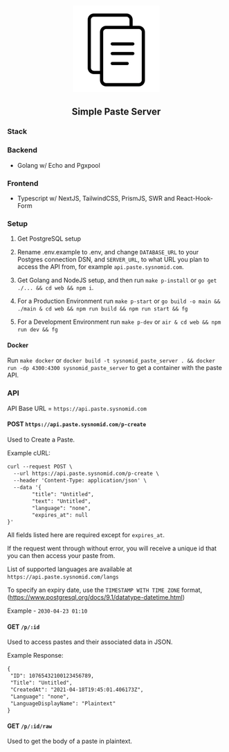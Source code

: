 <div align="center">
  <img src="https://raw.githubusercontent.com/Sysnomid/paste/master/web/public/paste.png" width="200" height="200" />

## Simple Paste Server

</div>

### Stack

### Backend

- Golang w/ Echo and Pgxpool

### Frontend

- Typescript w/ NextJS, TailwindCSS, PrismJS, SWR and React-Hook-Form

### Setup

1. Get PostgreSQL setup

2. Rename .env.example to .env, and change `DATABASE_URL` to your Postgres connection DSN, and `SERVER_URL`, to what URL you plan to access the API from, for example `api.paste.sysnomid.com`.

3. Get Golang and NodeJS setup, and then run `make p-install` or `go get ./... && cd web && npm i`.

4. For a Production Environment run `make p-start` or `go build -o main && ./main & cd web && npm run build && npm run start && fg`

5. For a Development Environment run `make p-dev` or `air & cd web && npm run dev && fg`

#### Docker

Run `make docker` or `docker build -t sysnomid_paste_server . && docker run -dp 4300:4300 sysnomid_paste_server` to get a container with the paste API.

### API

API Base URL = `https://api.paste.sysnomid.com`

#### POST `https://api.paste.sysnomid.com/p-create`

Used to Create a Paste.

Example cURL:

```
curl --request POST \
  --url https://api.paste.sysnomid.com/p-create \
  --header 'Content-Type: application/json' \
  --data '{
        "title": "Untitled",
        "text": "Untitled",
        "language": "none",
        "expires_at": null
}'
```

All fields listed here are required except for `expires_at`.

If the request went through without error, you will receive a unique id that you can then access your paste from.

List of supported languages are available at `https://api.paste.sysnomid.com/langs`

To specify an expiry date, use the `TIMESTAMP WITH TIME ZONE` format, (https://www.postgresql.org/docs/9.1/datatype-datetime.html)

Example - `2030-04-23 01:10`

#### GET `/p/:id`

Used to access pastes and their associated data in JSON.

Example Response:

```
{
 "ID": 10765432100123456789,
 "Title": "Untitled",
 "CreatedAt": "2021-04-18T19:45:01.406173Z",
 "Language": "none",
 "LanguageDisplayName": "Plaintext"
}
```

#### GET `/p/:id/raw`

Used to get the body of a paste in plaintext.
